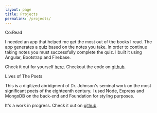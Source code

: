 ```yaml
---
layout: page
title: Projects
permalink: /projects/
---
```


Co:Read

I needed an app that helped me get the most out of the books I read.  The app generates a quiz based on the notes you take.  In order to continue taking notes you must successfully complete the quiz.  I built it using Angular, Bootstrap and Firebase.

Check it out for yourself [here](https://co-read-quiz.firebaseapp.com/?#/QuizApp/login).
Checkout the code on [github](https://github.com/rsheldon3ayers/capstone).

Lives of The Poets

This is a digitized abridgment of Dr. Johnson's seminal work on the most significant poets of the eighteenth century. I used Node, Express and MongoDB on the back-end and Foundation for styling purposes.

It's a work in progress.  Check it out on [github](https://github.com/rsheldon3ayers/lives-of-the-poets).
